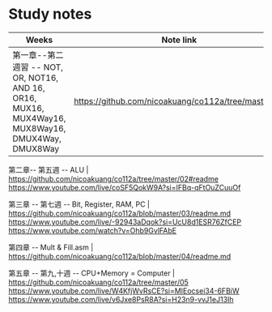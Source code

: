 # Study notes
Weeks | Note link
--------|------
第一章--第二週習 -- NOT, OR, NOT16, AND 16, OR16, MUX16, MUX4Way16, MUX8Way16, DMUX4Way, DMUX8Way | https://github.com/nicoakuang/co112a/tree/master/01




第二章-- 第五週 -- ALU | https://github.com/nicoakuang/co112a/tree/master/02#readme
https://www.youtube.com/live/coSF5QokW9A?si=IFBq-qFtOuZCuuOf

第三章 -- 第七週 -- Bit, Register, RAM, PC | https://github.com/nicoakuang/co112a/blob/master/03/readme.md
https://www.youtube.com/live/-92943aDqok?si=UcU8d1ESR76ZfCEP
https://www.youtube.com/watch?v=Ohb9GvlFAbE

第四章 -- Mult & Fill.asm | https://github.com/nicoakuang/co112a/blob/master/04/readme.md

第五章 -- 第九,十週 -- CPU+Memory = Computer | https://github.com/nicoakuang/co112a/tree/master/05
https://www.youtube.com/live/W4KfjWvRsCE?si=MIEocsei34-6FBiW
https://www.youtube.com/live/v6Jxe8PsR8A?si=H23n9-vvJ1eJ13Ih
